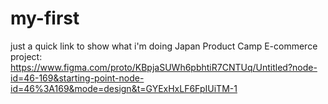 # my-first
just a quick link to show what i'm doing
Japan Product Camp E-commerce project: https://www.figma.com/proto/KBpjaSUWh6pbhtiR7CNTUq/Untitled?node-id=46-169&starting-point-node-id=46%3A169&mode=design&t=GYExHxLF6FpIUiTM-1
